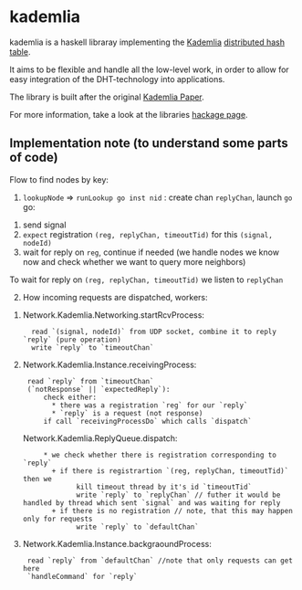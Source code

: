 kademlia
========

kademlia is a haskell libraray implementing the [Kademlia][wiki_kademlia]
[distributed hash table][wiki_dht].

It aims to be flexible and handle all the low-level work, in order to allow
for easy integration of the DHT-technology into applications.

The library is built after the original [Kademlia Paper][paper_kademlia].

For more information, take a look at the libraries [hackage page][hackage].

[wiki_kademlia]: https://en.wikipedia.org/wiki/Kademlia
[wiki_dht]: https://en.wikipedia.org/wiki/Distributed_hash_table
[paper_kademlia]: http://pdos.csail.mit.edu/~petar/papers/maymounkov-kademlia-lncs.pdf
[hackage]: https://hackage.haskell.org/package/kademlia-1.1.0.0


## Implementation note (to understand some parts of code)

Flow to find nodes by key:

1) `lookupNode` => `runLookup go inst nid` : create chan `replyChan`, launch `go`
go: 
  1. send signal
  2. `expect` registration `(reg, replyChan, timeoutTid)` for this `(signal, nodeId)`
  3. wait for reply on `reg`, continue if needed (we handle nodes we know now and check whether we want to query more neighbors)

To wait for reply on `(reg, replyChan, timeoutTid)` we listen to `replyChan`

2) How incoming requests are dispatched, workers:
  1. Network.Kademlia.Networking.startRcvProcess:
      ```
        read `(signal, nodeId)` from UDP socket, combine it to reply `reply` (pure operation)
        write `reply` to `timeoutChan`
        ```
  2. Network.Kademlia.Instance.receivingProcess:
  
       ```
        read `reply` from `timeoutChan`
        (`notResponse` || `expectedReply`):
            check either:
              * there was a registration `reg` for our `reply`
              * `reply` is a request (not response)
            if call `receivingProcessDo` which calls `dispatch`
       ```
     
     
     Network.Kademlia.ReplyQueue.dispatch:
     
     
     ```
          * we check whether there is registration corresponding to `reply`
            + if there is registrartion `(reg, replyChan, timeoutTid)` then we
                  kill timeout thread by it's id `timeoutTid`
                  write `reply` to `replyChan` // futher it would be handled by thread which sent `signal` and was waiting for reply
            + if there is no registration // note, that this may happen only for requests
                  write `reply` to `defaultChan`
     ```
  3. Network.Kademlia.Instance.backgraoundProcess:
       ```
        read `reply` from `defaultChan` //note that only requests can get here
        `handleCommand` for `reply`
        ```
